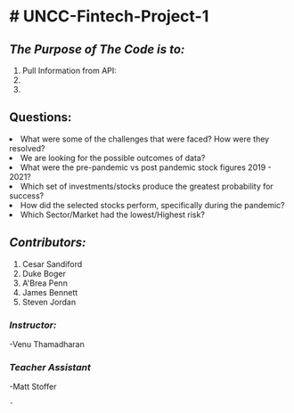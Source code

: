 <H1># UNCC-Fintech-Project-1</H1>
<H2><em><strong>The Purpose of The Code is to:</strong></em></H2>
<ol>
  <li>Pull Information from API: </li>
  <li> </li>
  <li> </li>
</ol>

<H2> Questions:</H2>
 <li>What were some of the challenges that were faced? How were they resolved? </li>
  <li>We are looking for the possible outcomes of data? </li>
   <li>What were the pre-pandemic vs post pandemic stock figures 2019 - 2021? </li>
    <li> Which set of investments/stocks produce the greatest probability for success?</li>
     <li>How did the selected stocks perform, specifically during the pandemic? </li> 
      <li> Which Sector/Market had the lowest/Highest risk?</li>

<H2><em><strong>Contributors:</strong></em></H2>
<ol>
  <li>Cesar Sandiford</li>
  <li>Duke Boger</li>
  <li>A'Brea Penn</li>
  <li>James Bennett</li>
  <li>Steven Jordan</li>
</ol>



<H3><em><strong>Instructor:</strong></em></H3>
-Venu Thamadharan
<H3><em><strong>Teacher Assistant</strong></em></H3>
-Matt Stoffer







	-
